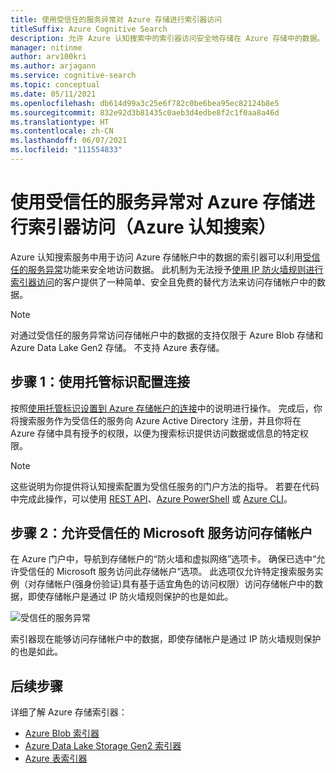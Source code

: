 ```yaml
---
title: 使用受信任的服务异常对 Azure 存储进行索引器访问
titleSuffix: Azure Cognitive Search
description: 允许 Azure 认知搜索中的索引器访问安全地存储在 Azure 存储中的数据。
manager: nitinme
author: arv100kri
ms.author: arjagann
ms.service: cognitive-search
ms.topic: conceptual
ms.date: 05/11/2021
ms.openlocfilehash: db614d99a3c25e6f782c0be6bea95ec82124b8e5
ms.sourcegitcommit: 832e92d3b81435c0aeb3d4edbe8f2c1f0aa8a46d
ms.translationtype: HT
ms.contentlocale: zh-CN
ms.lasthandoff: 06/07/2021
ms.locfileid: "111554833"
---
```

# <a name="indexer-access-to-azure-storage-using-the-trusted-service-exception-azure-cognitive-search"></a>使用受信任的服务异常对 Azure 存储进行索引器访问（Azure 认知搜索）

Azure 认知搜索服务中用于访问 Azure 存储帐户中的数据的索引器可以利用[受信任的服务异常](../storage/common/storage-network-security.md#exceptions)功能来安全地访问数据。 此机制为无法授予[使用 IP 防火墙规则进行索引器访问](search-indexer-howto-access-ip-restricted.md)的客户提供了一种简单、安全且免费的替代方法来访问存储帐户中的数据。

> [!NOTE]
> 对通过受信任的服务异常访问存储帐户中的数据的支持仅限于 Azure Blob 存储和 Azure Data Lake Gen2 存储。 不支持 Azure 表存储。

## <a name="step-1-configure-a-connection-using-a-managed-identity"></a>步骤 1：使用托管标识配置连接

按照[使用托管标识设置到 Azure 存储帐户的连接](search-howto-managed-identities-storage.md)中的说明进行操作。 完成后，你将搜索服务作为受信任的服务向 Azure Active Directory 注册，并且你将在 Azure 存储中具有授予的权限，以便为搜索标识提供访问数据或信息的特定权限。

> [!NOTE]
> 这些说明为你提供将认知搜索配置为受信任服务的门户方法的指导。 若要在代码中完成此操作，可以使用 [REST API](/rest/api/searchmanagement/services/createorupdate)、[Azure PowerShell](search-manage-powershell.md#create-a-service-with-a-system-assigned-managed-identity) 或 [Azure CLI](search-manage-azure-cli.md#create-a-service-with-a-system-assigned-managed-identity)。

## <a name="step-2-allow-trusted-microsoft-services-to-access-the-storage-account"></a>步骤 2：允许受信任的 Microsoft 服务访问存储帐户

在 Azure 门户中，导航到存储帐户的“防火墙和虚拟网络”选项卡。 确保已选中“允许受信任的 Microsoft 服务访问此存储帐户”选项。 此选项仅允许特定搜索服务实例（对存储帐户(强身份验证)具有基于适宜角色的访问权限）访问存储帐户中的数据，即使存储帐户是通过 IP 防火墙规则保护的也是如此。

![受信任的服务异常](media\search-indexer-howto-secure-access\exception.png "受信任的服务异常")

索引器现在能够访问存储帐户中的数据，即使存储帐户是通过 IP 防火墙规则保护的也是如此。

## <a name="next-steps"></a>后续步骤

详细了解 Azure 存储索引器：

- [Azure Blob 索引器](search-howto-indexing-azure-blob-storage.md)
- [Azure Data Lake Storage Gen2 索引器](search-howto-index-azure-data-lake-storage.md)
- [Azure 表索引器](search-howto-indexing-azure-tables.md)